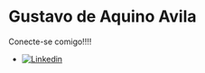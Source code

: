 # Gustavo de Aquino Avila

Conecte-se comigo!!!!

 * [![Linkedin](https://img.shields.io/badge/LinkedIn-000?style=for-the-badge&logo=linkedin&logoColor=0E76A8)](https://www.linkedin.com/in/gustavodeaquinoavila/)